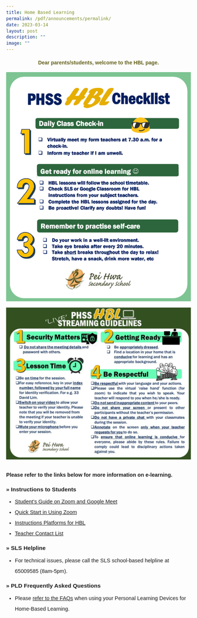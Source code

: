 ```yaml
---
title: Home Based Learning
permalink: /pdf/announcements/permalink/
date: 2023-03-14
layout: post
description: ""
image: ""
---
```

<h4 style="color:#635f1a;font-weight:bold;font-family:sans-serif; text-align:center;">Dear parents/students, welcome to the HBL page.</h4>

<img src="/images/student-hbl-checklist-2023-1.png"> <br>

<img src="/images/LIVE_Streaming_Guidelines-1024x843.jpeg">

<p style="margin-top:25px;font-size:14.5px; line-height:2;font-family:sans-serif;"><strong style="font-family:sans-serif;">Please refer to the links below for more information on e-learning.</strong></p>

<p style="margin-top:15px;font-size:15.5px;"><strong style="font-family:sans-serif;">»&nbsp;Instructions to Students</strong></p>

<ul style="margin-top:-5px;">
<li style="font-size:14.5px; line-height:2;font-family:sans-serif;"><a href="https://drive.google.com/file/d/1zze4BCpJELyFj3Ym0pwRQEtZmpvV3ob3/view" target="_blank" rel="noopener noreferrer" style="font-family:sans-serif;">Student’s Guide on Zoom and Google Meet</a>
	</li>
<li style="font-size:14.5px; line-height:2;font-family:sans-serif;"><a href="https://peihwasec.moe.edu.sg/lp_announcement/quick-start" target="_blank" rel="noopener noreferrer" style="font-family:sans-serif;">Quick Start in Using Zoom</a>
	</li>
<li style="font-size:14.5px; line-height:2;font-family:sans-serif;"><a href="" target="_blank" rel="noopener noreferrer" style="font-family:sans-serif;">Instructions Platforms for HBL</a>
	</li>
	<li style="font-size:14.5px; line-height:2;font-family:sans-serif;"><a href="https://drive.google.com/drive/u/1/folders/1rgbES6RnlRk0JKFuzZHjrghdm_qug6Hp" target="_blank" rel="noopener noreferrer" style="font-family:sans-serif;">Teacher Contact List</a>
	</li>
</ul>

<p style="margin-top:15px;font-size:15.5px;"><strong style="font-family:sans-serif;">»&nbsp;SLS Helpline</strong></p>

<ul style="margin-top:-5px;">
	<li style="font-size:14.5px; line-height:2;font-family:sans-serif;">For technical issues, please call the SLS school-based helpline at 65009585 (8am-5pm).</li>
</ul>

<p style="margin-top:15.5px;font-size:15.5px;"><strong style="font-family:sans-serif;">»&nbsp;PLD Frequently Asked Questions</strong></p>

<ul style="margin-top:-5px;">
	<li style="font-size:14.5px; line-height:2;font-family:sans-serif;">Please&nbsp;<a href="/pld-faqs/" target="_blank" rel="noopener noreferrer" style="font-family:sans-serif;">refer to the FAQs</a>&nbsp;when using your Personal Learning Devices for Home-Based Learning.<p></p>
</li>
</ul>